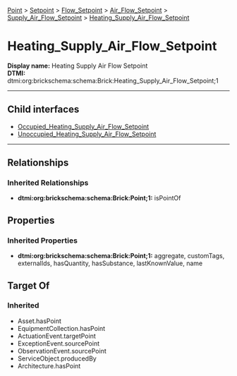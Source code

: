 [Point](../../../../../Point.md) > [Setpoint](../../../../Setpoint.md) > [Flow_Setpoint](../../../Flow_Setpoint.md) > [Air_Flow_Setpoint](../../Air_Flow_Setpoint.md) > [Supply_Air_Flow_Setpoint](../Supply_Air_Flow_Setpoint.md) > [Heating_Supply_Air_Flow_Setpoint](#)
# Heating_Supply_Air_Flow_Setpoint

**Display name:** Heating Supply Air Flow Setpoint<br />
**DTMI:** dtmi:org:brickschema:schema:Brick:Heating_Supply_Air_Flow_Setpoint;1

---


## Child interfaces
* [Occupied_Heating_Supply_Air_Flow_Setpoint](../Occupied_Supply_Air_Flow_Setpoint/Occupied_Heating_Supply_Air_Flow_Setpoint.md)
* [Unoccupied_Heating_Supply_Air_Flow_Setpoint](../Unoccupied_Supply_Air_Flow_Setpoint/Unoccupied_Heating_Supply_Air_Flow_Setpoint.md)

---
## Relationships
### Inherited Relationships
* **dtmi:org:brickschema:schema:Brick:Point;1:** isPointOf
## Properties
### Inherited Properties
* **dtmi:org:brickschema:schema:Brick:Point;1:** aggregate, customTags, externalIds, hasQuantity, hasSubstance, lastKnownValue, name
## Target Of
### Inherited
* Asset.hasPoint
* EquipmentCollection.hasPoint
* ActuationEvent.targetPoint
* ExceptionEvent.sourcePoint
* ObservationEvent.sourcePoint
* ServiceObject.producedBy
* Architecture.hasPoint
